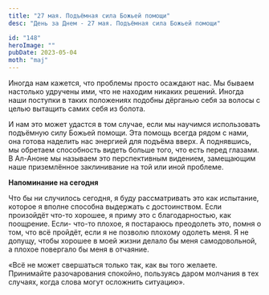 ```yaml
---
title: "27 мая. Подъёмная сила Божьей помощи"
desc: "День за Днем - 27 мая. Подъёмная сила Божьей помощи"

id: "148"
heroImage: ""
pubDate: 2023-05-04
moth: "maj"
---
```


Иногда нам кажется, что проблемы просто осаждают нас. Мы бываем настолько
удручены ими, что не находим никаких решений. Иногда наши поступки в таких
положениях подобны дёрганью себя за волосы с целью вытащить самих себя из
болота.

И нам это может удастся в том случае, если мы научимся использовать подъёмную
силу Божьей помощи. Эта помощь всегда рядом с нами, она готова наделить нас
энергией для подъёма вверх. А поднявшись, мы обретаем способность видеть
больше того, что есть перед глазами. В Ал-Аноне мы называем это перспективным
видением, замещающим наше приземлённое заклинивание на той или иной проблеме.

**Напоминание на сегодня**

Что бы ни случилось сегодня, я буду рассматривать это как испытание, которое я
вполне способна выдержать с достоинством. Если произойдёт что-то хорошее, я
приму это с благодарностью, как поощрение. Если- что-то плохое, я постараюсь
преодолеть это, помня о том, что всё пройдёт, если я не позволю плохому
одолеть меня. Я не допущу, чтобы хорошее в моей жизни делало бы меня
самодовольной, а плохое повергало бы меня в отчаяние.

«Всё не может свершаться только так, как вы того желаете. Принимайте
разочарования спокойно, пользуясь даром молчания в тех случаях, когда слова
могут осложнить ситуацию».
